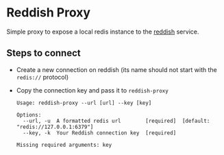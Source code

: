 Reddish Proxy
=============

Simple proxy to expose a local redis instance to the [reddish](https://reddi.sh) service.


Steps to connect
----------------

* Create a new connection on reddish (its name should not start with the `redis://` protocol)

* Copy the connection key and pass it to `reddish-proxy`


      Usage: reddish-proxy --url [url] --key [key]

      Options:
        --url, -u  A formatted redis url        [required]  [default: "redis://127.0.0.1:6379"]
        --key, -k  Your Reddish connection key  [required]

      Missing required arguments: key
